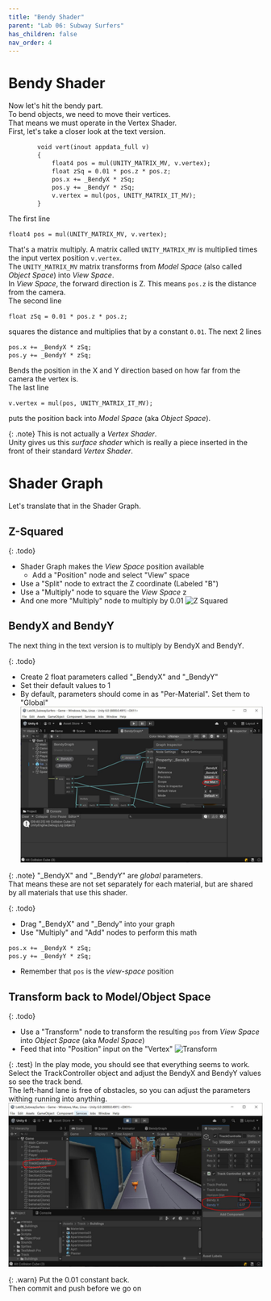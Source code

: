 ```yaml
---
title: "Bendy Shader"
parent: "Lab 06: Subway Surfers"
has_children: false
nav_order: 4
---
```


# Bendy Shader
Now let's hit the bendy part.\
To bend objects, we need to move their vertices.\
That means we must operate in the Vertex Shader.\
First, let's take a closer look at the text version.
```
        void vert(inout appdata_full v)
        {
            float4 pos = mul(UNITY_MATRIX_MV, v.vertex);
            float zSq = 0.01 * pos.z * pos.z;
            pos.x += _BendyX * zSq;
            pos.y += _BendyY * zSq;
            v.vertex = mul(pos, UNITY_MATRIX_IT_MV);
        }
```
The first line
```
float4 pos = mul(UNITY_MATRIX_MV, v.vertex);
```
That's a matrix multiply. A matrix called `UNITY_MATRIX_MV` is multiplied times the input vertex position `v.vertex`.\
The `UNITY_MATRIX_MV` matrix transforms from *Model Space* (also called *Object Space*) into *View Space*.\
In *View Space*, the forward direction is Z. This means `pos.z` is the distance from the camera.\
The second line
```
float zSq = 0.01 * pos.z * pos.z;
```
squares the distance and multiplies that by a constant `0.01`.
The next 2 lines
```
pos.x += _BendyX * zSq;
pos.y += _BendyY * zSq;
```
Bends the position in the X and Y direction based on how far from the camera the vertex is.\
The last line
```
v.vertex = mul(pos, UNITY_MATRIX_IT_MV);
```
puts the position back into *Model Space* (aka *Object Space*).

{: .note}
This is not actually a *Vertex Shader*.\
Unity gives us this *surface shader* which is really a piece inserted in the front of their standard *Vertex Shader*.

# Shader Graph
Let's translate that in the Shader Graph.

## Z-Squared

{: .todo}
* Shader Graph makes the *View Space* position available
    * Add a "Position" node and select "View" space
* Use a "Split" node to extract the Z coordinate (Labeled "B")
* Use a "Multiply" node to square the *View Space* z
* And one more "Multiply" node to multiply by 0.01
![Z Squared](images/lab06/zsquared.jpg "Z Squared")

## BendyX and BendyY
The next thing in the text version is to multiply by BendyX and BendyY.

{: .todo}
* Create 2 float parameters called "_BendyX" and "_BendyY"
* Set their default values to 1
* By default, parameters should come in as "Per-Material". Set them to "Global"
![Per Material](images/lab06/permat.jpg "Per Material")

{: .note}
"_BendyX" and "_BendyY" are *global* parameters.\
That means these are not set separately for each material, but are shared by all materials that use this shader.

{: .todo}
* Drag "_BendyX" and "_Bendy" into your graph
* Use "Multiply" and "Add" nodes to perform this math
```
pos.x += _BendyX * zSq;
pos.y += _BendyY * zSq;
```
* Remember that `pos` is the *view-space* position

## Transform back to Model/Object Space

{: .todo}
* Use a "Transform" node to transform the resulting `pos` from *View Space* into *Object Space* (aka *Model Space*)
* Feed that into "Position" input on the "Vertex"
![Transform](images/lab06/transform.jpg "Transform")

{: .test}
In the play mode, you should see that everything seems to work.\
Select the TrackController object and adjust the BendyX and BendyY values so see the track bend.\
The left-hand lane is free of obstacles, so you can adjust the parameters withing running into anything.
![Big Bend](images/lab06/bendy2.jpg "Big Bend")

{: .warn}
Put the 0.01 constant back.\
Then commit and push before we go on

